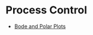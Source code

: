 # Process Control

* [Bode and Polar Plots](https://nbviewer.jupyter.org/github/kraanky/process-control/blob/main/Bode%20and%20Polar%20Plots.ipynb)
